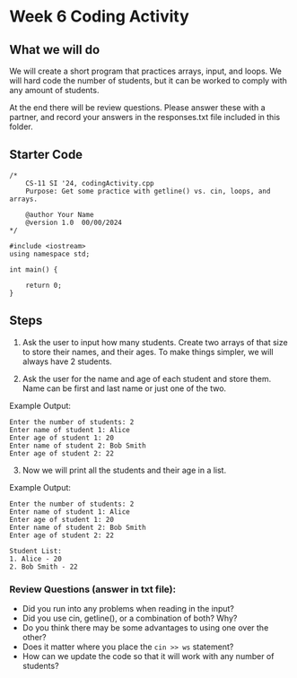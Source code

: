 # Week 6 Coding Activity

## What we will do
We will create a short program that practices arrays, input, and loops. We will hard code the number of students, but it can be worked to comply with any amount of students.

At the end there will be review questions. Please answer these with a partner, and record your answers in the responses.txt file included in this folder.

## Starter Code
```
/*
    CS-11 SI '24, codingActivity.cpp
    Purpose: Get some practice with getline() vs. cin, loops, and arrays.

    @author Your Name
    @version 1.0  00/00/2024
*/

#include <iostream>
using namespace std;

int main() {

    return 0;
}
```

## Steps

1. Ask the user to input how many students. Create two arrays of that size to store their names, and their ages. To make things simpler, we will always have 2 students.

2. Ask the user for the name and age of each student and store them. Name can be first and last name or just one of the two.

Example Output:
```
Enter the number of students: 2
Enter name of student 1: Alice
Enter age of student 1: 20
Enter name of student 2: Bob Smith
Enter age of student 2: 22
```

3. Now we will print all the students and their age in a list.

Example Output:
```
Enter the number of students: 2
Enter name of student 1: Alice
Enter age of student 1: 20
Enter name of student 2: Bob Smith
Enter age of student 2: 22

Student List:
1. Alice - 20
2. Bob Smith - 22
```

### Review Questions (answer in txt file):
* Did you run into any problems when reading in the input?
* Did you use cin, getline(), or a combination of both? Why?
* Do you think there may be some advantages to using one over the other?
* Does it matter where you place the ```cin >> ws``` statement?
* How can we update the code so that it will work with any number of students?
